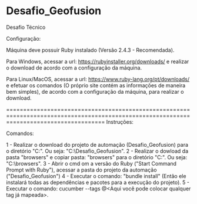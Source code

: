 # Desafio_Geofusion
Desafio Técnico


Configuração:

Máquina deve possuir Ruby instalado (Versão 2.4.3 - Recomendada).

Para Windows, acessar a url: https://rubyinstaller.org/downloads/ e realizar o download de acordo com a configuração da máquina.

Para Linux/MacOS, acessar a url: https://www.ruby-lang.org/pt/downloads/
e efetuar os comandos (O próprio site contém as informações de maneira bem simples), de acordo com a configuração da máquina, para realizar o download.

=========================================================================================================================================
Instruções:

Comandos: 

 1 - Realizar o download do projeto de automação (Desafio_Geofusion) para o diretório "C:\". Ou seja: "C:\Desafio_Geofusion".
 2 - Realizar o dowload da pasta "browsers" e copiar pasta: "browsers" para o diretório "C:\". Ou seja: "C:\browsers".
 3 - Abrir o cmd om a versão do Ruby ("Start Command Prompt with Ruby"), acessar a pasta do projeto da automação ("Desafio_Geofusion")
 4 - Executar o comando: "bundle install" (Então ele instalará todas as dependências e pacotes para a execução do projeto).
 5 - Executar o comando: cucumber --tags @<Aqui você pode colocar qualquer tag já mapeada>.
